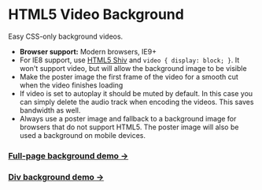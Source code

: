 # HTML5 Video Background

Easy CSS-only background videos.

* **Browser support:** Modern browsers, IE9+
* For IE8 support, use [HTML5 Shiv](https://code.google.com/p/html5shiv/) and `video { display: block; }`. It won't support video, but will allow the background image to be visible
* Make the poster image the first frame of the video for a smooth cut when the video finishes loading
* If video is set to autoplay it should be muted by default. In this case you can simply delete the audio track when encoding the videos. This saves bandwidth as well. 
* Always use a poster image and fallback to a background image for browsers that do not support HTML5. The poster image will also be used a background on mobile devices.

### [Full-page background demo &rarr;](http://adamwalter.github.io/html5-video-background/video-bg.html)
### [Div background demo &rarr;](http://adamwalter.github.io/html5-video-background/video-div.html)
